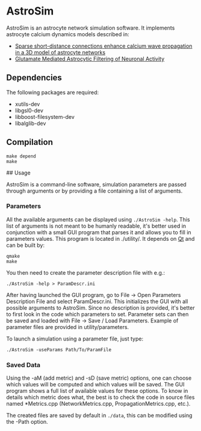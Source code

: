 # AstroSim

AstroSim is an astrocyte network simulation software. It implements astrocyte calcium dynamics models described in:
- [Sparse short-distance connections enhance calcium wave propagation in a 3D model of astrocyte networks](http://journal.frontiersin.org/article/10.3389/fncom.2014.00045/full)
- [Glutamate Mediated Astrocytic Filtering of Neuronal Activity](http://journals.plos.org/ploscompbiol/article?id=10.1371/journal.pcbi.1003964)

## Dependencies

The following packages are required:
- xutils-dev
- libgsl0-dev
- libboost-filesystem-dev
- libalglib-dev

## Compilation

```
make depend
make
```

## Usage

AstroSim is a command-line software, simulation parameters are passed through arguments or by providing a file containing a list of arguments.

### Parameters

All the available arguments can be displayed using `./AstroSim -help`.
This list of arguments is not meant to be humanly readable, it's better used in conjunction with a small GUI program that parses it and allows you to fill in parameters values.
This program is located in ./utility/. It depends on [Qt](https://wiki.qt.io/Main) and can be built by:
```
qmake
make
```
You then need to create the parameter description file with e.g.:
```
./AstroSim -help > ParamDescr.ini
```
After having launched the GUI program, go to File -> Open Parameters Description File and select ParamDescr.ini. This initializes the GUI with all possible arguments to AstroSim. Since no description is provided, it's better to first look in the code which parameters to set. Parameter sets can then be saved and loaded with File -> Save / Load Parameters. Example of parameter files are provided in utility/parameters.

To launch a simulation using a parameter file, just type:
```
./AstroSim -useParams Path/To/ParamFile
```
### Saved Data
Using the -aM (add metric) and -sD (save metric) options, one can choose which values will be computed and which values will be saved. The GUI program shows a full list of available values for these options. To know in details which metric does what, the best is to check the code in source files named \*Metrics.cpp (NetworkMetrics.cpp, PropagationMetrics.cpp, etc.).

The created files are saved by default in `./data`, this can be modified using the -Path option.

